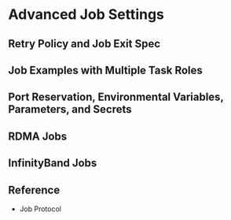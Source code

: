 # Advanced Job Settings

## Retry Policy and Job Exit Spec

## Job Examples with Multiple Task Roles

## Port Reservation, Environmental Variables, Parameters, and Secrets

## RDMA Jobs

## InfinityBand Jobs

## Reference

 - Job Protocol
